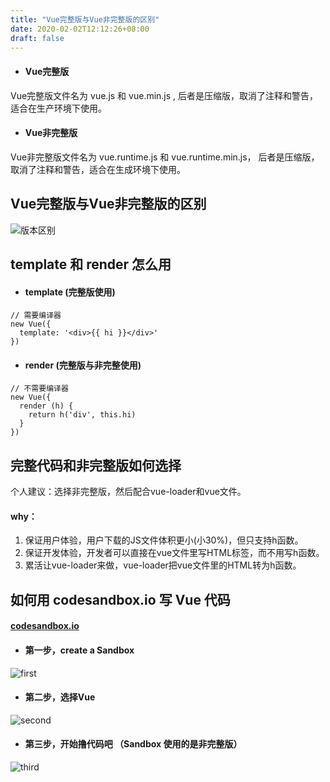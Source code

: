 ```yaml
---
title: "Vue完整版与Vue非完整版的区别"
date: 2020-02-02T12:12:26+08:00
draft: false
---
```

* #### Vue完整版

Vue完整版文件名为 vue.js 和 vue.min.js , 后者是压缩版，取消了注释和警告，适合在生产环境下使用。

* #### Vue非完整版

Vue非完整版文件名为 vue.runtime.js 和 vue.runtime.min.js， 后者是压缩版，取消了注释和警告，适合在生成环境下使用。

## Vue完整版与Vue非完整版的区别

![版本区别](/images/different.png)

## template 和 render 怎么用

* #### template (完整版使用)

```
// 需要编译器
new Vue({
  template: '<div>{{ hi }}</div>'
})
```

* #### render (完整版与非完整使用)

```
// 不需要编译器
new Vue({
  render (h) {
    return h('div', this.hi)
  }
})
```

## 完整代码和非完整版如何选择

个人建议：选择非完整版，然后配合vue-loader和vue文件。

#### why：

1. 保证用户体验，用户下载的JS文件体积更小(小30%)，但只支持h函数。
2. 保证开发体验，开发者可以直接在vue文件里写HTML标签，而不用写h函数。
3. 累活让vue-loader来做，vue-loader把vue文件里的HTML转为h函数。


## 如何用 codesandbox.io 写 Vue 代码

#### [codesandbox.io](https://codesandbox.io/)​


* #### 第一步，create a Sandbox

![first](/images/first.png)

* #### 第二步，选择Vue

![second](/images/second.png)

* #### 第三步，开始撸代码吧 （Sandbox 使用的是非完整版）

![third](/images/third.png)
